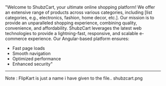 "Welcome to ShubzCart, your ultimate online shopping platform! We offer an extensive range of products across various categories, including [list categories, e.g., electronics, fashion, home decor, etc.]. Our mission is to provide an unparalleled shopping experience, combining quality, convenience, and affordability.
ShubzCart leverages the latest web technologies to provide a lightning-fast, responsive, and scalable e-commerce experience. Our Angular-based platform ensures:

- Fast page loads
- Smooth navigation
- Optimized performance
- Enhanced security"
**********************
 Note : FlipKart is just a name i have given to the file..
shubzcart.png
